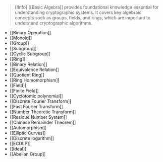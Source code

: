 > [!Info] 
>  [[Basic Algebra]] provides foundational knowledge essential for understanding cryptographic systems. It covers key algebraic concepts such as groups, fields, and rings, which are important to understand cryptographic algorithms.

- [[Binary Operation]]
- [[Monoid]]
- [[Group]]
- [[Subgroup]]
- [[Cyclic Subgroup]]
- [[Ring]]
- [[Binary Relation]]
- [[Equivalence Relation]]
- [[Quotient Ring]]
- [[Ring Homomorphism]]
- [[Field]]
- [[Finite Field]]
- [[Cyclotomic polynomial]]
- [[Discrete Fourier Transform]]
- [[Fast Fourier Transform]]
- [[Number Theoretic Transform]]
- [[Residue Number System]]
- [[Chinese Remainder Theorem]]
- [[Automorphism]]
- [[Elliptic Curves]]
- [[Discrete logarithm]]
- [[ECDLP]]
- [[Ideal]]
- [[Abelian Group]]
